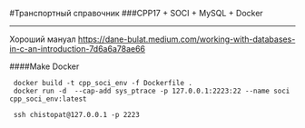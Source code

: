 #Транспортный справочник
###CPP17 + SOCI + MySQL + Docker

---
Хороший мануал 
https://dane-bulat.medium.com/working-with-databases-in-c-an-introduction-7d6a6a78ae66

####Make Docker
```
 docker build -t cpp_soci_env -f Dockerfile .
 docker run -d  --cap-add sys_ptrace -p 127.0.0.1:2223:22 --name soci cpp_soci_env:latest
 
 ssh chistopat@127.0.0.1 -p 2223
```